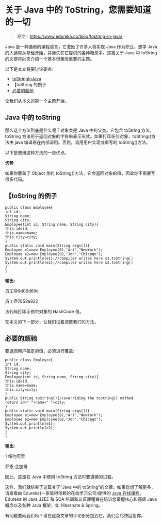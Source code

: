 # 关于 Java 中的 ToString，您需要知道的一切

> 原文：<https://www.edureka.co/blog/tostring-in-java/>

Java 是一种通用的编程语言，它激励了许多人将实现 Java 作为职业。想学 Java 的人通常从基础开始，并迷失在它提供的各种概念中。这篇关于 Java 中 toString 的文章将向您介绍一个基本但相当重要的主题。

以下是本文将要讨论要点:

*   [toStringInJava](#toStringInJava)
*   【toString 的例子
*   [必要的超驰](#NecessaryOverriding)

让我们从本文的第一个主题开始，

## **Java 中的 toString**

那么这个方法到底是什么呢？对象类是 Java 中的父类。它包含 toString 方法。toString 方法用于返回对象的字符串表示形式。如果打印任何对象，toString()方法由 java 编译器在内部调用。否则，调用用户实现或重写的 toString()方法。

以下是使用这种方法的一些优点。

**优势**

如果你覆盖了 Object 类的 toString()方法，它会返回对象的值，因此你不需要写很多代码。

## 【toString 的例子

```
public class Employee{
int id;
String name;
String city;
Employee(int id, String name, String city){
this.id=id;
this.name=name;
this.city=city;
}
public static void main(String args[]){
Employee e1=new Employee(01,"Ari","NewYork");
Employee e2=new Employee(02,"Jon","Chicago");
System.out.println(e1);//compiler writes here s1.toString()
System.out.println(e2);//compiler writes here s2.toString()
}
}

```

**输出:**

员工@6d06d69c

员工@7852e922

该代码打印示例中对象的 HashCode 值。

在本文的下一部分，让我们试着调整我们的方法，

## **必要的超驰**

要返回用户指定的值，必须进行覆盖:

```
public class Employee{
int id;
String name;
String city;
Employee(int id, String name, String city){
this.id=id;
this.name=name;
this.city=city;
}
public String toString(){//overriding the toString() method
return id+" "+name+" "+city;
}
public static void main(String args[]){
Employee e1=new Employee(01,"Ari","NewYork");
Employee e2=new Employee(02,"Jon","Chicago");
System.out.println(e1);
System.out.println(e2);
}
}

```

**输出:**

1 纽约阿里

乔恩·芝加哥

因此，这是在 Java 中使用 toString 方法时要遵循的过程。

这样，我们就结束了这篇关于“Java 中的 toString”的文章。如果您想了解更多，请查看由 Edureka(一家值得信赖的在线学习公司)提供的  [Java 在线课程](https://www.edureka.co/java-j2ee-training-course)。Edureka 的 Java J2EE 和 SOA 培训和认证课程旨在培训您掌握核心和高级 Java 概念以及各种 Java 框架，如 Hibernate & Spring。

有问题要问我们吗？请在这篇文章的评论部分提到它，我们会尽快回复你。